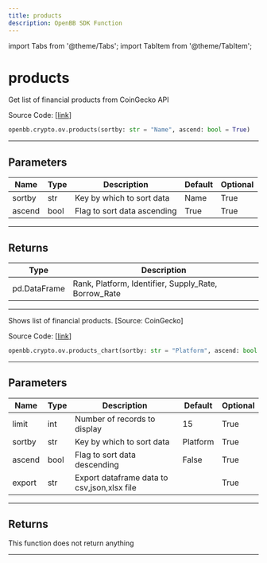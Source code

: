 ```yaml
---
title: products
description: OpenBB SDK Function
---
```


import Tabs from '@theme/Tabs';
import TabItem from '@theme/TabItem';

# products

<Tabs>
<TabItem value="model" label="Model" default>

Get list of financial products from CoinGecko API

Source Code: [[link](https://github.com/OpenBB-finance/OpenBBTerminal/tree/main/openbb_terminal/cryptocurrency/overview/pycoingecko_model.py#L292)]

```python
openbb.crypto.ov.products(sortby: str = "Name", ascend: bool = True)
```

---

## Parameters

| Name | Type | Description | Default | Optional |
| ---- | ---- | ----------- | ------- | -------- |
| sortby | str | Key by which to sort data | Name | True |
| ascend | bool | Flag to sort data ascending | True | True |


---

## Returns

| Type | Description |
| ---- | ----------- |
| pd.DataFrame | Rank,  Platform, Identifier, Supply_Rate, Borrow_Rate |
---



</TabItem>
<TabItem value="view" label="Chart">

Shows list of financial products. [Source: CoinGecko]

Source Code: [[link](https://github.com/OpenBB-finance/OpenBBTerminal/tree/main/openbb_terminal/cryptocurrency/overview/pycoingecko_view.py#L587)]

```python
openbb.crypto.ov.products_chart(sortby: str = "Platform", ascend: bool = False, limit: int = 15, export: str = "")
```

---

## Parameters

| Name | Type | Description | Default | Optional |
| ---- | ---- | ----------- | ------- | -------- |
| limit | int | Number of records to display | 15 | True |
| sortby | str | Key by which to sort data | Platform | True |
| ascend | bool | Flag to sort data descending | False | True |
| export | str | Export dataframe data to csv,json,xlsx file |  | True |


---

## Returns

This function does not return anything

---



</TabItem>
</Tabs>